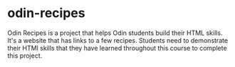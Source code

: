 # odin-recipes
Odin Recipes is a project that helps Odin students build their HTML skills. It's a website that has links to a few recipes. Students need to demonstrate their HTMl skills that they have learned throughout this course to complete this project.